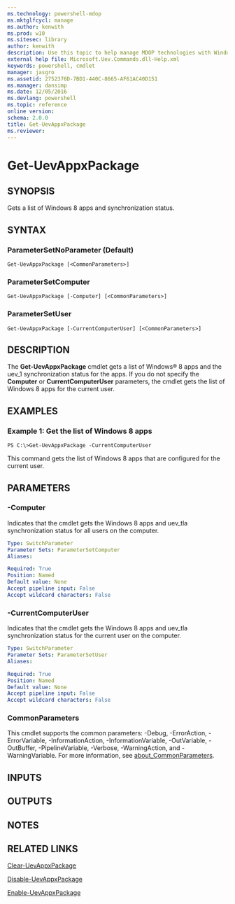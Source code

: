 ```yaml
---
ms.technology: powershell-mdop
ms.mktglfcycl: manage
ms.author: kenwith
ms.prod: w10
ms.sitesec: library
author: kenwith
description: Use this topic to help manage MDOP technologies with Windows PowerShell.
external help file: Microsoft.Uev.Commands.dll-Help.xml
keywords: powershell, cmdlet
manager: jasgro 
ms.assetid: 2752376D-7BD1-440C-8665-AF61AC40D151
ms.manager: dansimp
ms.date: 12/05/2016
ms.devlang: powershell
ms.topic: reference
online version: 
schema: 2.0.0
title: Get-UevAppxPackage
ms.reviewer:
---
```


# Get-UevAppxPackage

## SYNOPSIS
Gets a list of Windows 8 apps and synchronization status.

## SYNTAX

### ParameterSetNoParameter (Default)
```
Get-UevAppxPackage [<CommonParameters>]
```

### ParameterSetComputer
```
Get-UevAppxPackage [-Computer] [<CommonParameters>]
```

### ParameterSetUser
```
Get-UevAppxPackage [-CurrentComputerUser] [<CommonParameters>]
```

## DESCRIPTION
The **Get-UevAppxPackage** cmdlet gets a list of Windows® 8 apps and the uev_1 synchronization status for the apps.
If you do not specify the **Computer** or **CurrentComputerUser** parameters, the cmdlet gets the list of Windows 8 apps for the current user.

## EXAMPLES

### Example 1: Get the list of Windows 8 apps
```
PS C:\>Get-UevAppxPackage -CurrentComputerUser
```

This command gets the list of Windows 8 apps that are configured for the current user.

## PARAMETERS

### -Computer
Indicates that the cmdlet gets the Windows 8 apps and uev_tla synchronization status for all users on the computer.

```yaml
Type: SwitchParameter
Parameter Sets: ParameterSetComputer
Aliases: 

Required: True
Position: Named
Default value: None
Accept pipeline input: False
Accept wildcard characters: False
```

### -CurrentComputerUser
Indicates that the cmdlet gets the Windows 8 apps and uev_tla synchronization status for the current user on the computer.

```yaml
Type: SwitchParameter
Parameter Sets: ParameterSetUser
Aliases: 

Required: True
Position: Named
Default value: None
Accept pipeline input: False
Accept wildcard characters: False
```

### CommonParameters
This cmdlet supports the common parameters: -Debug, -ErrorAction, -ErrorVariable, -InformationAction, -InformationVariable, -OutVariable, -OutBuffer, -PipelineVariable, -Verbose, -WarningAction, and -WarningVariable. For more information, see [about_CommonParameters](http://go.microsoft.com/fwlink/?LinkID=113216).

## INPUTS

## OUTPUTS

## NOTES

## RELATED LINKS

[Clear-UevAppxPackage](./Clear-UevAppxPackage.md)

[Disable-UevAppxPackage](./Disable-UevAppxPackage.md)

[Enable-UevAppxPackage](./Enable-UevAppxPackage.md)


